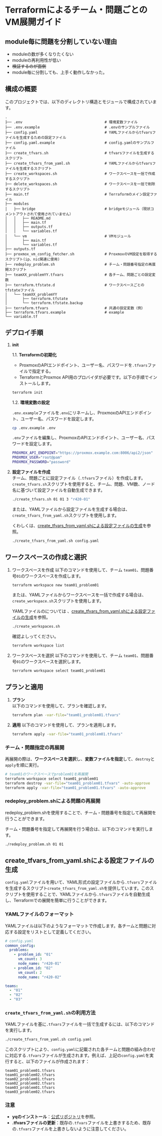 # Terraformによるチーム・問題ごとのVM展開ガイド

## module毎に問題を分割していない理由

- moduleの数が多くなりたくない
- moduleの再利用性が低い
- ~~検証するのが面倒~~
- module毎に分割しても、上手く動作しなかった。

## 構成の概要

このプロジェクトでは、以下のディレクトリ構造とモジュールで構成されています。

```tree
.
├── .env                                      # 環境変数ファイル
├── .env.example                              # .envのサンプルファイル
├── config.yaml                               # YAMLファイルからtfvarsファイルを生成するための設定ファイル
├── config.yaml.example                       # config.yamlのサンプルファイル
├── create_tfvars.sh                          # tfvarsファイルを生成するスクリプト
├── create_tfvars_from_yaml.sh                # YAMLファイルからtfvarsファイルを生成するスクリプト
├── create_workspaces.sh                      # ワークスペースを一括で作成するスクリプト
├── delete_workspaces.sh                      # ワークスペースを一括で削除するスクリプト
├── main.tf                                   # Terraformのメイン設定ファイル
├── modules
│   ├── bridge                                # bridgeモジュール（現状コメントアウトされて使用されていません）
│   │   ├── README.md
│   │   ├── main.tf
│   │   ├── outputs.tf
│   │   └── variables.tf
│   └── vm                                    # VMモジュール
│       ├── main.tf
│       └── variables.tf
├── outputs.tf
├── proxmox_vm_config_fetcher.sh              # ProxmoxのVM設定を取得するスクリプト(ip、nic関連に使用)
├── redeploy_problem.sh                       # チーム・問題番号指定の再展開スクリプト
├── teamXX_problemYY.tfvars                   # 各チーム、問題ごとの設定変数
├── terraform.tfstate.d                       # ワークスペースごとのtfstateファイル
│   └── teamXX_problemYY
│       ├── terraform.tfstate
│       └── terraform.tfstate.backup
├── terraform.tfvars                          # 共通の設定変数（例）
├── terraform.tfvars.example                  # example
└── variable.tf
```

## デプロイ手順

1. **init**

    1.1. **Terraformの初期化**
   - ProxmoxのAPIエンドポイント、ユーザー名、パスワードを`.tfvars`ファイルで指定する。
   - TerraformとProxmox API用のプロバイダが必要です。以下の手順でインストールします。

   ```bash
   terraform init
   ```

    1.2. **環境変数の設定**

   `.env.example`ファイルを`.env`にリネームし、ProxmoxのAPIエンドポイント、ユーザー名、パスワードを設定します。

   ```bash
   cp .env.example .env
   ```

   `.env`ファイルを編集し、ProxmoxのAPIエンドポイント、ユーザー名、パスワードを設定します。

   ```bash
   PROXMOX_API_ENDPOINT="https://proxmox.example.com:8006/api2/json"
   PROXMOX_USER="root@pam"
   PROXMOX_PASSWORD="password"
   ```

2. **設定ファイルを作成**  
    チーム、問題ごとに設定ファイル（`.tfvars`ファイル）を作成します。`create_tfvars.sh`スクリプトを使用すると、チーム、問題、VM数、ノード名に基づいて設定ファイルを自動生成できます。

    ```bash
    ./create_tfvars.sh 01 01 3 "r420-01"
    ```

    または、YAMLファイルから設定ファイルを生成する場合は、`create_tfvars_from_yaml.sh`スクリプトを使用します。

    くわしくは、[create_tfvars_from_yaml.shによる設定ファイルの生成](#create_tfvars_from_yamlshによる設定ファイルの生成)を参照。

    ```bash
    ./create_tfvars_from_yaml.sh config.yaml
    ```

## ワークスペースの作成と選択

1. ワークスペースを作成
    以下のコマンドを使用して、チーム `team01`、問題番号`01`のワークスペースを作成します。

    ```bash
    terraform workspace new team01_problem01
    ```

    または、YAMLファイルからワークスペースを一括で作成する場合は、`create_workspace.sh`スクリプトを使用します。

    YAMLファイルのについては 、[create_tfvars_from_yaml.shによる設定ファイルの生成](#create_tfvars_from_yamlshによる設定ファイルの生成)を参照。

    ```bash
    ./create_workspaces.sh
    ```

    確認よしってください。

    ```bash
    terraform workspace list
    ```

2. ワークスペースを選択
    以下のコマンドを使用して、チーム `team01`、問題番号`01`のワークスペースを選択します。

    ```bash
    terraform workspace select team01_problem01
    ```

## プランと適用

1. **プラン**  
   以下のコマンドを使用して、プランを確認します。

   ```bash
   terraform plan -var-file="team01_problem01.tfvars"
   ```

2. **適用**
    以下のコマンドを使用して、プランを適用します。
  
    ```bash
    terraform apply -var-file="team01_problem01.tfvars"
    ```

### チーム・問題指定の再展開

再展開の際は、**ワークスペースを選択**し、**変数ファイルを指定**して、`destroy`と`apply`を順に実行。

```bash
# team01のワークスペースでproblem01を再展開
terraform workspace select team01_problem01
terraform destroy -var-file="team01_problem01.tfvars" -auto-approve
terraform apply -var-file="team01_problem01.tfvars" -auto-approve
```

### redeploy_problem.shによる問題の再展開

redeploy_problem.shを使用することで、チーム・問題番号を指定して再展開を行うことができます。

チーム・問題番号を指定して再展開を行う場合は、以下のコマンドを実行します。

```bash
./redeploy_problem.sh 01 01
```

<!-- 
## 各ファイルの詳細

- **main.tf**  
  Terraform全体の設定と構成ファイル。プロバイダ設定や、VMモジュールのインポート設定を含みます。生成されたテンプレートID、VMIDリストを`local`ブロックで自動計算し、VMモジュールに渡します。

- **modules/vm/main.tf**  
  各VMを作成するモジュールで、テンプレートからVMをクローンするための`proxmox_virtual_environment_vm`リソースが定義されています。クローンのテンプレートID、VMID、ノード名、データストアの指定が可能です。

- **outputs.tf**  
  作成されたVMのIPアドレスなどの情報を出力します。

- **variables.tf**  
  共通で使用する変数を定義しています。例えば、`virtual_environment_endpoint`、`node_name`、`vm_count`などの変数が含まれています。

- **create_tfvars.sh**  
  チーム、問題番号、VM数、ノード名に基づき、Terraformの変数ファイル（`.tfvars`ファイル）を自動生成するスクリプトです。このスクリプトにより、各チームと問題ごとに異なる設定ファイルを素早く用意できます。

- **proxmox_vm_config_fetcher.py**  
  ProxmoxのVM設定を取得するスクリプトです。VMのIPアドレスやMACアドレスなどの情報を取得し、`.tfvars`ファイルに記述する際に使用します。

-->

<!-- 
## VMとテンプレートの命名規則

- **VMID**:
  - 形式: `XXYYZZ`  
    - `XX`: チーム番号
    - `YY`: 問題番号
    - `ZZ`: 問題内でのVMの連番

- **テンプレートID**:
  - 形式: `100YYZZ`
    - `YY`: 問題番号
    - `ZZ`: テンプレートの連番  

例：  
問題番号01、VMの1台目のテンプレートIDが`1000101`となります。
-->

<!-- 
## bridge、vlan_idの設定についてtemplateに求める物

bridge
絶対に設定してください
存在しない場合、デフォルトで空文字 "" が返されます。<-空文字は存在してはいけない

vlan_id
"vmbr1XX"は絶対に設定してください
bridgeが"vmbr1"である場合、vlan_idには"${var.team_id}${var.problem_id}"を結合して数値化したものが設定されます。
それ以外の場合、tagのキー（例: "01net0tag", "01net1tag"など）からvlan_idを取得し、存在しない場合には0を設定します。<-vlan_id 0は存在してはいけない 
-->

## create_tfvars_from_yaml.shによる設定ファイルの生成

`config.yaml`ファイルを用いて、YAML形式の設定ファイルから`.tfvars`ファイルを生成するスクリプト`create_tfvars_from_yaml.sh`を提供しています。このスクリプトを使用することで、YAMLファイルから`.tfvars`ファイルを自動生成し、Terraformでの展開を簡単に行うことができます。

### YAMLファイルのフォーマット

YAMLファイルは以下のようなフォーマットで作成します。各チームと問題に対応する設定をリストとして定義してください。

```yaml
# config.yaml
common_config:
  problems:
    - problem_id: "01"
      vm_count: 3
      node_name: "r420-01"
    - problem_id: "02"
      vm_count: 2
      node_name: "r420-02"

teams:
  - "01"
  - "02"
  - "03"

```

### `create_tfvars_from_yaml.sh`の利用方法

YAMLファイルを基に`.tfvars`ファイルを一括で生成するには、以下のコマンドを実行します。

```bash
./create_tfvars_from_yaml.sh config.yaml
```

このスクリプトにより、`config.yaml`に記載された各チームと問題の組み合わせに対応する`.tfvars`ファイルが生成されます。例えば、上記の`config.yaml`を実行すると、以下のファイルが作成されます：

```tree
team01_problem01.tfvars
team01_problem02.tfvars
team02_problem01.tfvars
team02_problem02.tfvars
team03_problem01.tfvars
team03_problem02.tfvars
```

### 注意

- **yqのインストール**：[公式リポジトリ](https://github.com/mikefarah/yq)を参照。
- **.tfvarsファイルの更新**：既存の`.tfvars`ファイルを上書きするため、既存の`.tfvars`ファイルを上書きしないように注意してください。

<!-- 
## redeploy_problem_api.shによる問題の再展開

```sh
# 使用例と出力例:
# --------------
# 実行例:
# ./redeploy_problem_api.sh 01 01
#
# 正常時の出力例:
# {"status":"info","message":"ワークスペース team01_problem01 に切り替え中..."}
# {"status":"info","message":"ワークスペース team01_problem01 でリソースを破棄中..."}
# {"status":"success","message":"ワークスペース team01_problem01 のリソースを正常に破棄しました"}
# {"status":"info","message":"ワークスペース team01_problem01 でリソースを再展開中..."}
# {"status":"success","message":"ワークスペース team01_problem01 のリソースを正常に展開しました"}
# {"status":"success","message":"チーム 01 の問題 01 のリソースが正常に再展開されました"}
#
# エラー時の出力例:
# {"status":"error","message":"使用方法: <script_name> <team_id> <problem_id>"}
# {"status":"error","message":"team01_problem01.tfvars が存在しません。"}
# {"status":"error","message":"ワークスペース team01_problem01 のリソース破棄に失敗しました"}
# {"status":"error","message":"ワークスペース team01_problem01 のリソース展開に失敗しました"}
# --------------
``` 
-->
